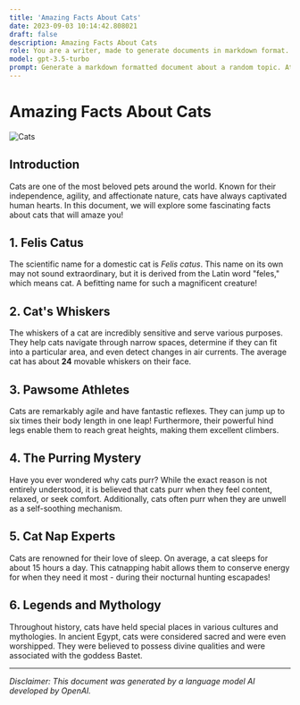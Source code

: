```yaml
---
title: 'Amazing Facts About Cats'
date: 2023-09-03 10:14:42.808021
draft: false
description: Amazing Facts About Cats
role: You are a writer, made to generate documents in markdown format. It is very important that all of the documents you generate are in valid markdown format.
model: gpt-3.5-turbo
prompt: Generate a markdown formatted document about a random topic. At the bottom, include a disclaimer explaining that the document was generated by you. The first line of the document should be the title. Make sure that the entire document is in proper markdown format, using a mix of various tags to make the document visually appealing.
---
```


# Amazing Facts About Cats

![Cats](https://images.unsplash.com/photo-1576943439357-98518a84c778)

## Introduction

Cats are one of the most beloved pets around the world. Known for their independence, agility, and affectionate nature, cats have always captivated human hearts. In this document, we will explore some fascinating facts about cats that will amaze you!

## 1. Felis Catus

The scientific name for a domestic cat is *Felis catus*. This name on its own may not sound extraordinary, but it is derived from the Latin word "feles," which means cat. A befitting name for such a magnificent creature!

## 2. Cat's Whiskers

The whiskers of a cat are incredibly sensitive and serve various purposes. They help cats navigate through narrow spaces, determine if they can fit into a particular area, and even detect changes in air currents. The average cat has about **24** movable whiskers on their face.

## 3. Pawsome Athletes

Cats are remarkably agile and have fantastic reflexes. They can jump up to six times their body length in one leap! Furthermore, their powerful hind legs enable them to reach great heights, making them excellent climbers.

## 4. The Purring Mystery

Have you ever wondered why cats purr? While the exact reason is not entirely understood, it is believed that cats purr when they feel content, relaxed, or seek comfort. Additionally, cats often purr when they are unwell as a self-soothing mechanism.

## 5. Cat Nap Experts

Cats are renowned for their love of sleep. On average, a cat sleeps for about 15 hours a day. This catnapping habit allows them to conserve energy for when they need it most - during their nocturnal hunting escapades!

## 6. Legends and Mythology

Throughout history, cats have held special places in various cultures and mythologies. In ancient Egypt, cats were considered sacred and were even worshipped. They were believed to possess divine qualities and were associated with the goddess Bastet.

---

*Disclaimer: This document was generated by a language model AI developed by OpenAI.*

